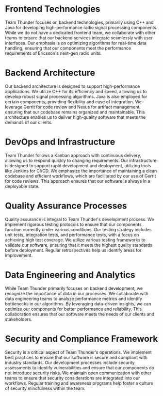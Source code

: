 # Frontend Technologies
Team Thunder focuses on backend technologies, primarily using C++ and Java for developing high-performance radio signal processing components. While we do not have a dedicated frontend team, we collaborate with other teams to ensure that our backend services integrate seamlessly with user interfaces. Our emphasis is on optimizing algorithms for real-time data handling, ensuring that our components meet the performance requirements of Ericsson's next-gen radio units.

# Backend Architecture
Our backend architecture is designed to support high-performance applications. We utilize C++ for its efficiency and speed, allowing us to develop robust signal processing algorithms. Java is also employed for certain components, providing flexibility and ease of integration. We leverage Gerrit for code review and Nexus for artifact management, ensuring that our codebase remains organized and maintainable. This architecture enables us to deliver high-quality software that meets the demands of our clients.

# DevOps and Infrastructure
Team Thunder follows a Kanban approach with continuous delivery, allowing us to respond quickly to changing requirements. Our infrastructure is designed to support rapid development and deployment, utilizing tools like Jenkins for CI/CD. We emphasize the importance of maintaining a clean codebase and efficient workflows, which are facilitated by our use of Gerrit for code reviews. This approach ensures that our software is always in a deployable state.

# Quality Assurance Processes
Quality assurance is integral to Team Thunder's development process. We implement rigorous testing protocols to ensure that our components function correctly under various conditions. Our testing strategy includes unit tests, integration tests, and performance tests, with a focus on achieving high test coverage. We utilize various testing frameworks to validate our software, ensuring that it meets the highest quality standards before deployment. Regular retrospectives help us identify areas for improvement.

# Data Engineering and Analytics
While Team Thunder primarily focuses on backend development, we recognize the importance of data in our processes. We collaborate with data engineering teams to analyze performance metrics and identify bottlenecks in our algorithms. By leveraging data-driven insights, we can optimize our components for better performance and reliability. This collaboration ensures that our software meets the needs of our clients and stakeholders.

# Security and Compliance Framework
Security is a critical aspect of Team Thunder's operations. We implement best practices to ensure that our software is secure and compliant with industry standards. Our development processes include security assessments to identify vulnerabilities and ensure that our components do not introduce security risks. We maintain open communication with other teams to ensure that security considerations are integrated into our workflows. Regular training and awareness programs help foster a culture of security mindfulness within the team.